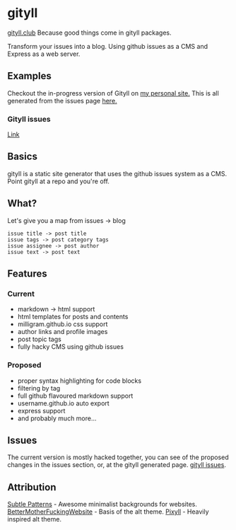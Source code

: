 # gityll
[gityll.club](http://gityll.club) Because good things come in gityll packages.

Transform your issues into a blog. Using github issues as a CMS and Express as a web server.

## Examples
Checkout the in-progress version of Gityll on <a href="http://aranlong.co.uk/contents">my personal site.</a> This is all generated from the issues page <a href="http://github.com/aranscope/aranlong.co.uk">here.</a>

### Gityll issues
<a href="http://gityll.club">Link</a>

## Basics
gityll is a static site generator that uses the github issues system as a CMS. Point gityll at a repo and you're off. 

## What?
Let's give you a map from issues -> blog
```
issue title -> post title
issue tags -> post category tags
issue assignee -> post author
issue text -> post text
```

## Features
### Current
- markdown -> html support
- html templates for posts and contents
- milligram.github.io css support
- author links and profile images
- post topic tags
- fully hacky CMS using github issues

### Proposed
- proper syntax highlighting for code blocks
- filtering by tag
- full github flavoured markdown support
- username.github.io auto export
- express support
- and probably much more...

## Issues
The current version is mostly hacked together, you can see of the proposed changes in the issues section, or, at the gityll generated page. <a href="http://gityll.club">gityll issues</a>.

## Attribution
<a href="http://subtlepatterns.com/">Subtle Patterns</a> - Awesome minimalist backgrounds for websites.
<a href="http://bettermotherfuckingwebsite.com/">BetterMotherFuckingWebsite</a> - Basis of the alt theme.
<a href="http://pixyll.com/">Pixyll</a> - Heavily inspired alt theme.
